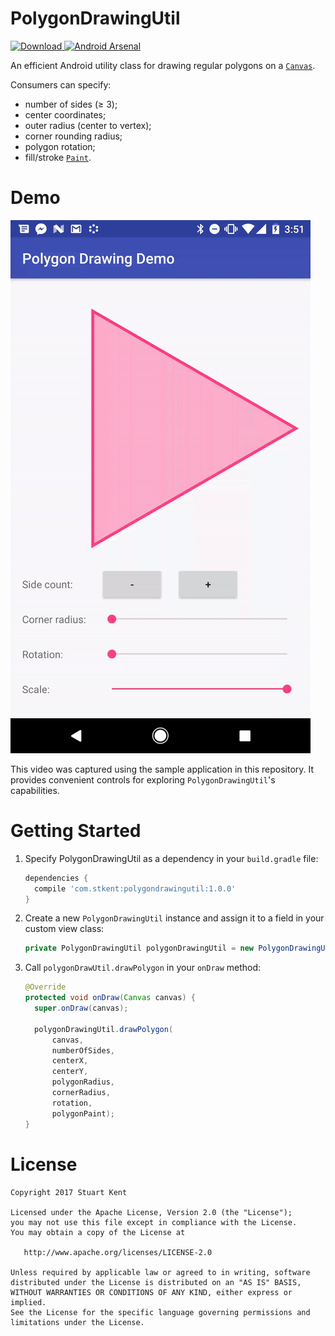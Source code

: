 # PolygonDrawingUtil

 [ ![Download](https://api.bintray.com/packages/stkent/android-libraries/PolygonDrawingUtil/images/download.svg) ](https://bintray.com/stkent/android-libraries/PolygonDrawingUtil/_latestVersion) [![Android Arsenal](https://img.shields.io/badge/Android%20Arsenal-PolygonDrawingUtil-green.svg?style=flat)](https://android-arsenal.com/details/1/5597)

An efficient Android utility class for drawing regular polygons on a [`Canvas`](https://developer.android.com/reference/android/graphics/Canvas.html).

Consumers can specify:

- number of sides (≥ 3);
- center coordinates;
- outer radius (center to vertex);
- corner rounding radius;
- polygon rotation;
- fill/stroke [`Paint`](https://developer.android.com/reference/android/graphics/Paint.html).

# Demo

![](assets/demo.gif)

This video was captured using the sample application in this repository. It provides convenient controls for exploring `PolygonDrawingUtil`'s capabilities.

# Getting Started

1. Specify PolygonDrawingUtil as a dependency in your `build.gradle` file:

    ```groovy
    dependencies {
      compile 'com.stkent:polygondrawingutil:1.0.0'
    }
    ```

2. Create a new `PolygonDrawingUtil` instance and assign it to a field in your custom view class:

    ```java
    private PolygonDrawingUtil polygonDrawingUtil = new PolygonDrawingUtil();
    ```

3. Call `polygonDrawUtil.drawPolygon` in your `onDraw` method:

    ```java
    @Override
    protected void onDraw(Canvas canvas) {
      super.onDraw(canvas);

      polygonDrawingUtil.drawPolygon(
          canvas,
          numberOfSides,
          centerX,
          centerY,
          polygonRadius,
          cornerRadius,
          rotation,
          polygonPaint);
    }
    ```

# License

	Copyright 2017 Stuart Kent

	Licensed under the Apache License, Version 2.0 (the "License");
	you may not use this file except in compliance with the License.
	You may obtain a copy of the License at

	   http://www.apache.org/licenses/LICENSE-2.0

	Unless required by applicable law or agreed to in writing, software
	distributed under the License is distributed on an "AS IS" BASIS,
	WITHOUT WARRANTIES OR CONDITIONS OF ANY KIND, either express or implied.
	See the License for the specific language governing permissions and
	limitations under the License.
